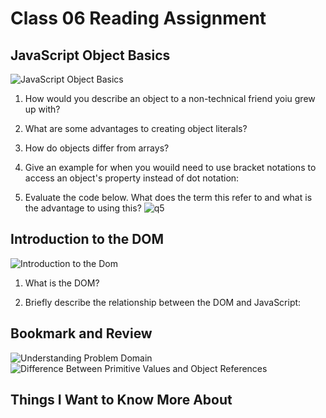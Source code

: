 # Class 06 Reading Assignment

## JavaScript Object Basics
![JavaScript Object Basics](https://developer.mozilla.org/en-US/docs/Learn/JavaScript/Objects/Basics)

1. How would you describe an object to a non-technical friend yoiu grew up with?

2. What are some advantages to creating object literals?

3. How do objects differ from arrays?

4. Give an example for when you wouild need to use bracket notations to access an object's property instead of dot notation:

5. Evaluate the code below. What does the term this refer to and what is the advantage to using this?
![q5](img/class06Reading)


## Introduction to the DOM
![Introduction to the Dom](https://developer.mozilla.org/en-US/docs/Web/API/Document_Object_Model/Introduction)

1. What is the DOM?

2. Briefly describe the relationship between the DOM and JavaScript:


## Bookmark and Review
![Understanding Problem Domain](https://simpleprogrammer.com/solving-problems-breaking-it-down/)
![Difference Between Primitive Values and Object References](https://betterprogramming.pub/intermediate-javascript-whats-the-difference-between-primitive-values-and-object-references-e863d70677b)

## Things I Want to Know More About